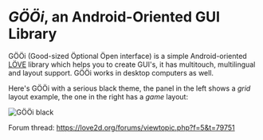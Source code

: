 # _GÖÖi_, an Android-Oriented GUI Library

GÖÖi (Good-sized Öptional Öpen interface) is a simple Android-oriented [LÖVE](https://love2d.org/) library which helps you to create GUI's, it has multitouch, multilingual and layout support. GÖÖi works in desktop computers as well.

Here's GÖÖi with a serious black theme, the panel in the left shows a _grid_ layout example, the one in the right has a _game_ layout:

![GÖÖi black](http://s18.postimg.org/40dr5wwjd/demo1.gif)

Forum thread: https://love2d.org/forums/viewtopic.php?f=5&t=79751
